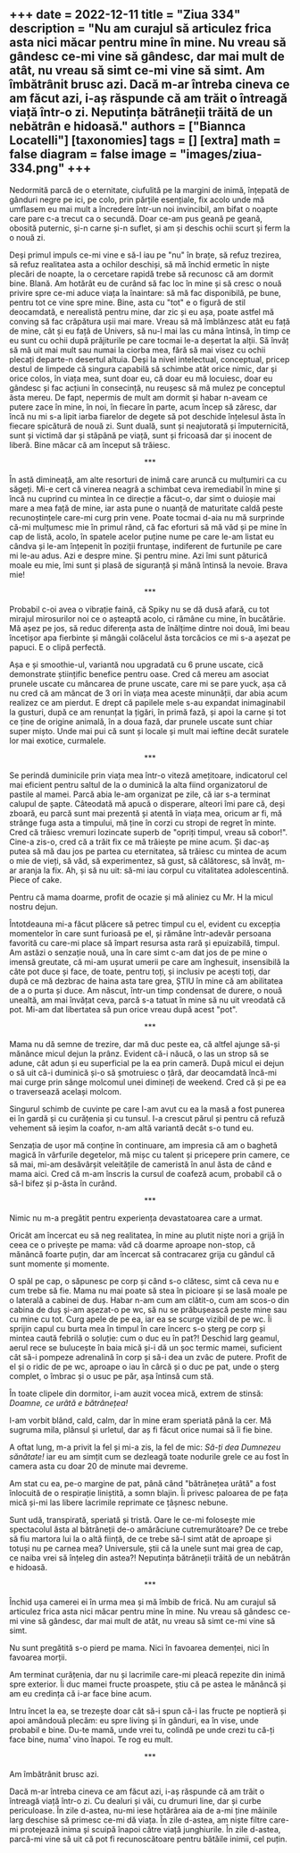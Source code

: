 
+++
date = 2022-12-11
title = "Ziua 334"
description = "Nu am curajul să articulez frica asta nici măcar pentru mine în mine. Nu vreau să gândesc ce-mi vine să gândesc, dar mai mult de atât, nu vreau să simt ce-mi vine să simt. Am îmbătrânit brusc azi. Dacă m-ar întreba cineva ce am făcut azi, i-aș răspunde că am trăit o întreagă viață într-o zi. 
Neputința bătrâneții trăită de un nebătrân e hidoasă."
authors = ["Biannca Locatelli"]
[taxonomies]
tags = []
[extra]
math = false
diagram = false
image = "images/ziua-334.png"
+++
---

Nedormită parcă de o eternitate, ciufulită pe la margini de inimă, înțepată de gânduri negre pe ici, pe colo, prin părțile esențiale, fix acolo unde mă umflasem eu mai mult a încredere într-un noi invincibil, am bifat o noapte care pare c-a trecut ca o secundă. Doar ce-am pus geană pe geană, obosită puternic, și-n carne și-n suflet, și am și deschis ochii scurt și ferm la o nouă zi.

Deși primul impuls ce-mi vine e să-l iau pe "nu" în brațe, să refuz trezirea, să refuz realitatea asta a ochilor deschiși, să mă închid ermetic în niște plecări de noapte, la o cercetare rapidă trebe să recunosc că am dormit bine. Blană. Am hotărât eu de curând să fac loc în mine și să cresc o nouă privire spre ce-mi aduce viața la înaintare: să mă fac disponibilă, pe bune, pentru tot ce vine spre mine. Bine, asta cu "tot" e o figură de stil deocamdată, e nerealistă pentru mine, dar zic și eu așa, poate astfel mă conving să fac crăpătura ușii mai mare. Vreau să mă îmblânzesc atât eu față de mine, cât și eu față de Univers, să nu-l mai las cu mâna întinsă, în timp ce eu sunt cu ochii după prăjiturile pe care tocmai le-a deșertat la alții. Să învăț să mă uit mai mult sau numai la ciorba mea, fără să mai visez cu ochii plecați departe-n desertul altuia. Deși la nivel intelectual, conceptual, pricep destul de limpede că singura capabilă să schimbe atât orice nimic, dar și orice colos, în viața mea, sunt doar eu, că doar eu mă locuiesc, doar eu gândesc și fac acțiuni în consecință, nu reușesc să mă mulez pe conceptul ăsta mereu. De fapt, nepermis de mult am dormit și habar n-aveam ce putere zace în mine, în noi, în fiecare în parte, acum încep să zăresc, dar încă nu mi s-a lipit iarba fiarelor de degete să pot deschide înțelesul ăsta în fiecare spicătură de nouă zi. Sunt duală, sunt și neajutorată și împuternicită, sunt și victimă dar și stăpână pe viață, sunt și fricoasă dar și inocent de liberă. Bine măcar că am început să trăiesc.

<p style="text-align: center;">***</p>

În astă dimineață, am alte resorturi de inimă care aruncă cu mulțumiri ca cu săgeți. Mi-e cert că vinerea neagră a schimbat ceva iremediabil în mine și încă nu cuprind cu mintea în ce direcție a făcut-o, dar simt o duioșie mai mare a mea față de mine, iar asta pune o nuanță de maturitate caldă peste recunoștințele care-mi curg prin vene. Poate tocmai d-aia nu mă surprinde că-mi mulțumesc mie în primul rând, că fac eforturi să mă văd și pe mine în cap de listă, acolo, în spatele acelor puține nume pe care le-am listat eu cândva și le-am înțepenit în poziții fruntașe, indiferent de furtunile pe care mi le-au adus. Azi e despre mine. Și pentru mine. Azi îmi sunt păturică moale eu mie, îmi sunt și plasă de siguranță și mână întinsă la nevoie. Brava mie!

<p style="text-align: center;">***</p>

Probabil c-oi avea o vibrație faină, că Spiky nu se dă dusă afară, cu tot mirajul mirosurilor noi ce o așteaptă acolo, ci rămâne cu mine, în bucătărie. Mă așez pe jos, să reduc diferența asta de înălțime dintre noi două, îmi beau încetișor apa fierbinte și mângâi colăcelul ăsta torcăcios ce mi s-a așezat pe papuci. E o clipă perfectă.

Așa e și smoothie-ul, variantă nou upgradată cu 6 prune uscate, cică demonstrate științific benefice pentru oase. Cred că mereu am asociat prunele uscate cu mâncarea de prune uscate, care mi se pare yuck, așa că nu cred că am mâncat de 3 ori în viața mea aceste minunății, dar abia acum realizez ce am pierdut. E drept că papilele mele s-au expandat inimaginabil la gusturi, după ce am renunțat la țigări, în primă fază, și apoi la carne și tot ce ține de origine animală, în a doua fază, dar prunele uscate sunt chiar super mișto. Unde mai pui că sunt și locale și mult mai ieftine decât suratele lor mai exotice, curmalele.

<p style="text-align: center;">***</p>

Se perindă duminicile prin viața mea într-o viteză amețitoare, indicatorul cel mai eficient pentru saltul de la o duminică la alta fiind organizatorul de pastile al mamei. Parcă abia le-am organizat pe zile, că iar s-a terminat calupul de șapte. Câteodată mă apucă o disperare, alteori îmi pare că, deși zboară, eu parcă sunt mai prezentă și atentă în viața mea, oricum ar fi, mă strânge fuga asta a timpului, mă ține în corzi cu stropi de regret în minte. Cred că trăiesc vremuri lozincate superb de "opriți timpul, vreau să cobor!". Cine-a zis-o, cred că a trăit fix ce mă trăiește pe mine acum. Și dac-aș putea să mă dau jos pe partea cu eternitatea, să trăiesc cu mintea de acum o mie de vieți, să văd, să experimentez, să gust, să călătoresc, să învăț, m-ar aranja la fix. Ah, și să nu uit: să-mi iau corpul cu vitalitatea adolescentină. Piece of cake.

Pentru că mama doarme, profit de ocazie și mă aliniez cu Mr. H la micul nostru dejun.

Întotdeauna mi-a făcut plăcere să petrec timpul cu el, evident cu excepția momentelor în care sunt furioasă pe el, și rămâne într-adevăr persoana favorită cu care-mi place să împart resursa asta rară și epuizabilă, timpul. Am astăzi o senzație nouă, una în care simt c-am dat jos de pe mine o imensă greutate, că mi-am ușurat umerii pe care am înghesuit, insensibilă la câte pot duce și face, de toate, pentru toți, și inclusiv pe acești toți, dar după ce mă dezbrac de haina asta tare grea, ȘTIU în mine că am abilitatea de a o purta și duce. Am născut, într-un timp condensat de durere, o nouă unealtă, am mai învățat ceva, parcă s-a tatuat în mine să nu uit vreodată că pot. Mi-am dat libertatea să pun orice vreau după acest "pot".

<p style="text-align: center;">***</p>

Mama nu dă semne de trezire, dar mă duc peste ea, că altfel ajunge să-și mănânce micul dejun la prânz. Evident că-i năucă, o las un strop să se adune, cât adun și eu superficial pe la ea prin cameră. După micul ei dejun o să uit că-i duminică și-o să șmotruiesc o țâră, dar deocamdată încă-mi mai curge prin sânge molcomul unei dimineți de weekend. Cred că și pe ea o traversează același molcom.

Singurul schimb de cuvinte pe care l-am avut cu ea la masă a fost punerea ei în gardă și cu curățenia și cu tunsul. I-a crescut părul și pentru că refuză vehement să ieșim la coafor, n-am altă variantă decât s-o tund eu.

Senzația de ușor mă conține în continuare, am impresia că am o baghetă magică în vârfurile degetelor, mă mișc cu talent și pricepere prin camere, ce să mai, mi-am desăvârșit veleitățile de cameristă în anul ăsta de când e mama aici. Cred că m-am înscris la cursul de coafeză acum, probabil că o să-l bifez și p-ăsta în curând.

<p style="text-align: center;">***</p>

Nimic nu m-a pregătit pentru experiența devastatoarea care a urmat.

Oricât am încercat eu să neg realitatea, în mine au plutit niște nori a grijă în ceea ce o privește pe mama: văd că doarme aproape non-stop, că mănâncă foarte puțin, dar am încercat să contracarez grija cu gândul că sunt momente și momente.

O spăl pe cap, o săpunesc pe corp și când s-o clătesc, simt că ceva nu e cum trebe să fie. Mama nu mai poate să stea în picioare și se lasă moale pe o laterală a cabinei de duș. Habar n-am cum am clătit-o, cum am scos-o din cabina de duș și-am așezat-o pe wc, să nu se prăbușească peste mine sau cu mine cu tot. Curg apele de pe ea, iar ea se scurge vizibil de pe wc. Îi sprijin capul cu burta mea în timpul în care încerc s-o șterg pe corp și mintea caută febrilă o soluție: cum o duc eu în pat?! Deschid larg geamul, aerul rece se bulucește în baia mică și-i dă un șoc termic mamei, suficient cât să-i pompeze adrenalină în corp și să-i dea un zvâc de putere. Profit de el și o ridic de pe wc, aproape o iau în cârcă și o duc pe pat, unde o șterg complet, o îmbrac și o usuc pe păr, așa întinsă cum stă.

În toate clipele din dormitor, i-am auzit vocea mică, extrem de stinsă: _Doamne, ce urâtă e bătrânețea!_

I-am vorbit blând, cald, calm, dar în mine eram speriată până la cer. Mă sugruma mila, plânsul și urletul, dar aș fi făcut orice numai să îi fie bine.

A oftat lung, m-a privit la fel și mi-a zis, la fel de mic: _Să-ți dea Dumnezeu sănătate!_ iar eu am simțit cum se dezleagă toate nodurile grele ce au fost în camera asta cu doar 20 de minute mai devreme.

Am stat cu ea, pe-o margine de pat, până când "bătrânețea urâtă" a fost înlocuită de o respirație liniștită, a somn blajin. Îi privesc paloarea de pe fața mică și-mi las libere lacrimile reprimate ce țâșnesc nebune.

Sunt udă, transpirată, speriată și tristă. Oare le ce-mi folosește mie spectacolul ăsta al bătrâneții de-o amărăciune cutremurătoare? De ce trebe să fiu martora lui la o altă ființă, de ce trebe să-l simt atât de aproape și totuși nu pe carnea mea? Universule, știi că la unele sunt mai grea de cap, ce naiba vrei să înțeleg din astea?! Neputința bătrâneții trăită de un nebătrân e hidoasă.

<p style="text-align: center;">***</p>

Închid ușa camerei ei în urma mea și mă îmbib de frică. Nu am curajul să articulez frica asta nici măcar pentru mine în mine. Nu vreau să gândesc ce-mi vine să gândesc, dar mai mult de atât, nu vreau să simt ce-mi vine să simt.

Nu sunt pregătită s-o pierd pe mama. Nici în favoarea demenței, nici în favoarea morții.

Am terminat curățenia, dar nu și lacrimile care-mi pleacă repezite din inimă spre exterior. Îi duc mamei fructe proaspete, știu că pe astea le mănâncă și am eu credința că i-ar face bine acum.

Intru încet la ea, se trezește doar cât să-i spun că-i las fructe pe noptieră și apoi amândouă plecăm: eu spre living și în gânduri, ea în vise, unde probabil e bine. Du-te mamă, unde vrei tu, colindă pe unde crezi tu că-ți face bine, numa' vino înapoi. Te rog eu mult.

<p style="text-align: center;">***</p>

Am îmbătrânit brusc azi.

Dacă m-ar întreba cineva ce am făcut azi, i-aș răspunde că am trăit o întreagă viață într-o zi. Cu dealuri și văi, cu drumuri line, dar și curbe periculoase. În zile d-astea, nu-mi iese hotărârea aia de a-mi ține mâinile larg deschise să primesc ce-mi dă viața. În zile d-astea, am niște filtre care-mi protejează inima și scuipă înapoi către viață junghiurile. În zile d-astea, parcă-mi vine să uit că pot fi recunoscătoare pentru bătăile inimii, cel puțin.
